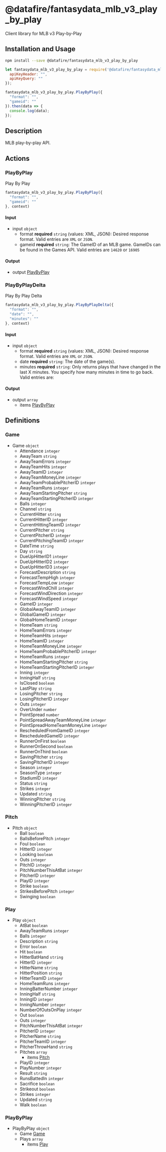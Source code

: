 # @datafire/fantasydata_mlb_v3_play_by_play

Client library for MLB v3 Play-by-Play

## Installation and Usage
```bash
npm install --save @datafire/fantasydata_mlb_v3_play_by_play
```
```js
let fantasydata_mlb_v3_play_by_play = require('@datafire/fantasydata_mlb_v3_play_by_play').create({
  apiKeyHeader: "",
  apiKeyQuery: ""
});

fantasydata_mlb_v3_play_by_play.PlayByPlay({
  "format": "",
  "gameid": ""
}).then(data => {
  console.log(data);
});
```

## Description

MLB play-by-play API.

## Actions

### PlayByPlay
Play By Play


```js
fantasydata_mlb_v3_play_by_play.PlayByPlay({
  "format": "",
  "gameid": ""
}, context)
```

#### Input
* input `object`
  * format **required** `string` (values: XML, JSON): Desired response format. Valid entries are <code>XML</code> or <code>JSON</code>.
  * gameid **required** `string`: The GameID of an MLB game.  GameIDs can be found in the Games API.  Valid entries are <code>14620</code> or <code>16905</code>

#### Output
* output [PlayByPlay](#playbyplay)

### PlayByPlayDelta
Play By Play Delta


```js
fantasydata_mlb_v3_play_by_play.PlayByPlayDelta({
  "format": "",
  "date": "",
  "minutes": ""
}, context)
```

#### Input
* input `object`
  * format **required** `string` (values: XML, JSON): Desired response format. Valid entries are <code>XML</code> or <code>JSON</code>.
  * date **required** `string`: The date of the game(s).
  * minutes **required** `string`: Only returns plays that have changed in the last X minutes.  You specify how many minutes in time to go back.  Valid entries are:

#### Output
* output `array`
  * items [PlayByPlay](#playbyplay)



## Definitions

### Game
* Game `object`
  * Attendance `integer`
  * AwayTeam `string`
  * AwayTeamErrors `integer`
  * AwayTeamHits `integer`
  * AwayTeamID `integer`
  * AwayTeamMoneyLine `integer`
  * AwayTeamProbablePitcherID `integer`
  * AwayTeamRuns `integer`
  * AwayTeamStartingPitcher `string`
  * AwayTeamStartingPitcherID `integer`
  * Balls `integer`
  * Channel `string`
  * CurrentHitter `string`
  * CurrentHitterID `integer`
  * CurrentHittingTeamID `integer`
  * CurrentPitcher `string`
  * CurrentPitcherID `integer`
  * CurrentPitchingTeamID `integer`
  * DateTime `string`
  * Day `string`
  * DueUpHitterID1 `integer`
  * DueUpHitterID2 `integer`
  * DueUpHitterID3 `integer`
  * ForecastDescription `string`
  * ForecastTempHigh `integer`
  * ForecastTempLow `integer`
  * ForecastWindChill `integer`
  * ForecastWindDirection `integer`
  * ForecastWindSpeed `integer`
  * GameID `integer`
  * GlobalAwayTeamID `integer`
  * GlobalGameID `integer`
  * GlobalHomeTeamID `integer`
  * HomeTeam `string`
  * HomeTeamErrors `integer`
  * HomeTeamHits `integer`
  * HomeTeamID `integer`
  * HomeTeamMoneyLine `integer`
  * HomeTeamProbablePitcherID `integer`
  * HomeTeamRuns `integer`
  * HomeTeamStartingPitcher `string`
  * HomeTeamStartingPitcherID `integer`
  * Inning `integer`
  * InningHalf `string`
  * IsClosed `boolean`
  * LastPlay `string`
  * LosingPitcher `string`
  * LosingPitcherID `integer`
  * Outs `integer`
  * OverUnder `number`
  * PointSpread `number`
  * PointSpreadAwayTeamMoneyLine `integer`
  * PointSpreadHomeTeamMoneyLine `integer`
  * RescheduledFromGameID `integer`
  * RescheduledGameID `integer`
  * RunnerOnFirst `boolean`
  * RunnerOnSecond `boolean`
  * RunnerOnThird `boolean`
  * SavingPitcher `string`
  * SavingPitcherID `integer`
  * Season `integer`
  * SeasonType `integer`
  * StadiumID `integer`
  * Status `string`
  * Strikes `integer`
  * Updated `string`
  * WinningPitcher `string`
  * WinningPitcherID `integer`

### Pitch
* Pitch `object`
  * Ball `boolean`
  * BallsBeforePitch `integer`
  * Foul `boolean`
  * HitterID `integer`
  * Looking `boolean`
  * Outs `integer`
  * PitchID `integer`
  * PitchNumberThisAtBat `integer`
  * PitcherID `integer`
  * PlayID `integer`
  * Strike `boolean`
  * StrikesBeforePitch `integer`
  * Swinging `boolean`

### Play
* Play `object`
  * AtBat `boolean`
  * AwayTeamRuns `integer`
  * Balls `integer`
  * Description `string`
  * Error `boolean`
  * Hit `boolean`
  * HitterBatHand `string`
  * HitterID `integer`
  * HitterName `string`
  * HitterPosition `string`
  * HitterTeamID `integer`
  * HomeTeamRuns `integer`
  * InningBatterNumber `integer`
  * InningHalf `string`
  * InningID `integer`
  * InningNumber `integer`
  * NumberOfOutsOnPlay `integer`
  * Out `boolean`
  * Outs `integer`
  * PitchNumberThisAtBat `integer`
  * PitcherID `integer`
  * PitcherName `string`
  * PitcherTeamID `integer`
  * PitcherThrowHand `string`
  * Pitches `array`
    * items [Pitch](#pitch)
  * PlayID `integer`
  * PlayNumber `integer`
  * Result `string`
  * RunsBattedIn `integer`
  * Sacrifice `boolean`
  * Strikeout `boolean`
  * Strikes `integer`
  * Updated `string`
  * Walk `boolean`

### PlayByPlay
* PlayByPlay `object`
  * Game [Game](#game)
  * Plays `array`
    * items [Play](#play)


